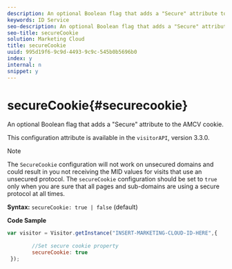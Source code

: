 ```yaml
---
description: An optional Boolean flag that adds a "Secure" attribute to the AMCV cookie.
keywords: ID Service
seo-description: An optional Boolean flag that adds a "Secure" attribute to the AMCV cookie.
seo-title: secureCookie
solution: Marketing Cloud
title: secureCookie
uuid: 995d19f6-9c9d-4493-9c9c-545b0b5696b0
index: y
internal: n
snippet: y
---
```


# secureCookie{#securecookie}

An optional Boolean flag that adds a "Secure" attribute to the AMCV cookie.

This configuration attribute is available in the `visitorAPI`, version 3.3.0.

>[!NOTE]
>
>The `SecureCookie` configuration will not work on unsecured domains and could result in you not receiving the MID values for visits that use an unsecured protocol. The `secureCookie` configuration should be set to `true` only when you are sure that all pages and sub-domains are using a secure protocol at all times.

**Syntax:** `secureCookie: true | false` (default)

**Code Sample** 

```js
var visitor = Visitor.getInstance("INSERT-MARKETING-CLOUD-ID-HERE",{ 
 
        //Set secure cookie property 
        secureCookie: true 
 });
```

